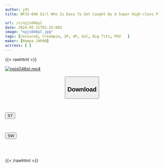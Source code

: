 ```yaml
---
author: j91
title: NPJS-046 Girl Who Is Easy To Get Caught By A Super High-class P-activity Dating Club With A Fake Profile Of "Annual Income 30 Million Yen, Living In Setagaya Ward, CEO Of An IT Venture Company". She Will Do Anything To Get A Big Customer (that's A Lie Lol) And Has A Gorgeous All-night FUCK With A Girl Who Will Give You A Free Creampie After Work! Mokapi

url: /v/npjs046pl
date: 2024-05-31T01:25:00Z
image: "npjs046pl.jpg"
tags: [Censored, Creampie, 3P, 4P, Gal, Big Tits, POV	]
maker: [Nampa JAPAN]
actress: [ ]
---
```



{{< rawhtml >}}

<div class="video" data-videoid="akm9qK8gb3TxKgz">
    <a href="javascript:;">
        <img src="/v/npjs046pl/npjs046pl.jpg" width="WIDTH" height="HEIGHT" alt="npjs046pl.mp4" loading="lazy">
    </a>
</div>

<script type="text/javascript" src="https://j91.asia/asset/on-demand-st.js"></script>

<br>
  <link rel="stylesheet" href="https://j91.asia/asset/bs5.css">
  
  <center>
  <button class="btn btn-primary" type="button" data-bs-toggle="collapse" data-bs-target=".multi-collapse" aria-expanded="false" aria-controls="multiCollapseExample1 multiCollapseExample2"><h2>Download</h2></button></center>
</p>
<div class="row">
  <div class="col">
    <div class="collapse multi-collapse" id="multiCollapseExample1">
      <div class="card card-body">
	      	      <br>
<div class="buttons">  
<p><a href="/v/npjs046pl/st.html" target="_blank"><button class="btn-hover color-3"><i class="fa fa-download"></i> ST</button></a></p></div>
    </div>
  </div>
</div>
  <div class="col">
    <div class="collapse multi-collapse" id="multiCollapseExample2">
      <div class="card card-body">
	      <br>
<div class="buttons">
<p><a href="/v/npjs046pl/sw.html" target="_blank"><button class="btn-hover color-2"><i class="fa fa-download"></i> SW</button></a></p></div>
<br><br>
      </div>
    </div>
  </div>
</div>

{{< /rawhtml >}}